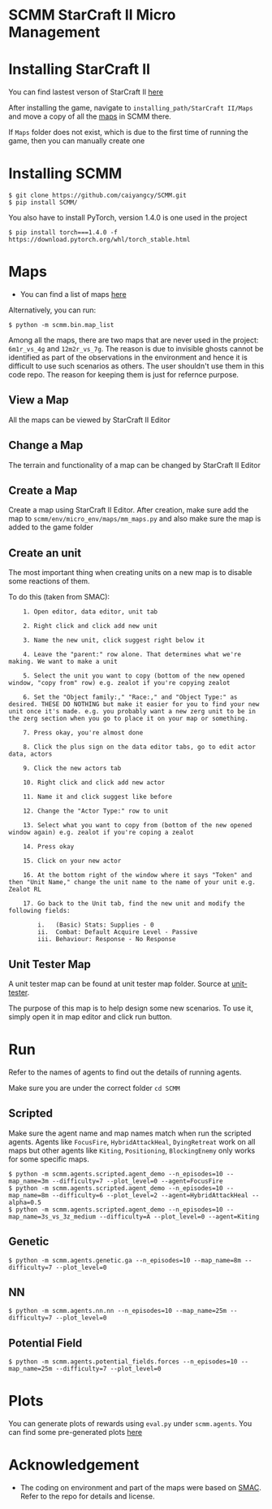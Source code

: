 # SCMM StarCraft II Micro Management

# Installing StarCraft II
You can find lastest verson of StarCraft II [here](https://starcraft2.com/en-us/)

After installing the game, navigate to `installing_path/StarCraft II/Maps` and move a copy of all the [maps](https://github.com/caiyangcy/SCMM/tree/master/maps) in SCMM there.

If `Maps` folder does not exist, which is due to the first time of running the game, then you can manually create one

# Installing SCMM


```shell
$ git clone https://github.com/caiyangcy/SCMM.git
$ pip install SCMM/
```
You also have to install PyTorch, version 1.4.0 is one used in the project

```shell
$ pip install torch===1.4.0 -f https://download.pytorch.org/whl/torch_stable.html
```

# Maps
* You can find a list of maps [here](https://github.com/caiyangcy/SC2DC/blob/master/docs/map_info.md)

Alternatively, you can run:

```shell
$ python -m scmm.bin.map_list
```

Among all the maps, there are two maps that are never used in the project: `6m1r_vs_4g` and `12m2r_vs_7g`. The reason is due to invisible ghosts cannot be identified as part of the observations in the environment and hence it is difficult to use such scenarios as others. The user shouldn't use them in this code repo. The reason for keeping them is just for refernce purpose.

## View a Map

All the maps can be viewed by StarCraft II Editor

## Change a Map

The terrain and functionality of a map can be changed by StarCraft II Editor

## Create a Map

Create a map using StarCraft II Editor. After creation, make sure add the map to `scmm/env/micro_env/maps/mm_maps.py` and also make sure the map is added to the game folder

## Create an unit

The most important thing when creating units on a new map is to disable some reactions of them. 

To do this (taken from SMAC):

        1. Open editor, data editor, unit tab
        
        2. Right click and click add new unit
        
        3. Name the new unit, click suggest right below it
        
        4. Leave the "parent:" row alone. That determines what we're making. We want to make a unit
        
        5. Select the unit you want to copy (bottom of the new opened window, "copy from" row) e.g. zealot if you're copying zealot
        
        6. Set the "Object family:," "Race:," and "Object Type:" as desired. THESE DO NOTHING but make it easier for you to find your new unit once it's made. e.g. you probably want a new zerg unit to be in the zerg section when you go to place it on your map or something.
        
        7. Press okay, you're almost done
        
        8. Click the plus sign on the data editor tabs, go to edit actor data, actors
        
        9. Click the new actors tab
        
        10. Right click and click add new actor
        
        11. Name it and click suggest like before
        
        12. Change the "Actor Type:" row to unit
        
        13. Select what you want to copy from (bottom of the new opened window again) e.g. zealot if you're coping a zealot
        
        14. Press okay
        
        15. Click on your new actor
        
        16. At the bottom right of the window where it says "Token" and then "Unit Name," change the unit name to the name of your unit e.g. Zealot RL
        
        17. Go back to the Unit tab, find the new unit and modify the following fields:
        
            i.   (Basic) Stats: Supplies - 0
            ii.  Combat: Default Acquire Level - Passive
            iii. Behaviour: Response - No Response


## Unit Tester Map

A unit tester map can be found at unit tester map folder. Source at [unit-tester](https://www.sc2mapster.com/projects/unit-tester).

The purpose of this map is to help design some new scenarios. To use it, simply open it in map editor and click run button.


# Run

Refer to the names of agents to find out the details of running agents. 

Make sure you are under the correct folder `cd SCMM`

## Scripted

Make sure the agent name and map names match when run the scripted agents. Agents like `FocusFire`, `HybridAttackHeal`, `DyingRetreat` work on all maps but other agents like `Kiting`, `Positioning`, `BlockingEnemy` only works for some specific maps.

```shell
$ python -m scmm.agents.scripted.agent_demo --n_episodes=10 --map_name=3m --difficulty=7 --plot_level=0 --agent=FocusFire
$ python -m scmm.agents.scripted.agent_demo --n_episodes=10 --map_name=8m --difficulty=6 --plot_level=2 --agent=HybridAttackHeal --alpha=0.5
$ python -m scmm.agents.scripted.agent_demo --n_episodes=10 --map_name=3s_vs_3z_medium --difficulty=A --plot_level=0 --agent=Kiting 
```
    
## Genetic
    
```shell
$ python -m scmm.agents.genetic.ga --n_episodes=10 --map_name=8m --difficulty=7 --plot_level=0 
```
    
## NN

```shell
$ python -m scmm.agents.nn.nn --n_episodes=10 --map_name=25m --difficulty=7 --plot_level=0 
```    

## Potential Field
```shell
$ python -m scmm.agents.potential_fields.forces --n_episodes=10 --map_name=25m --difficulty=7 --plot_level=0 
```

# Plots
You can generate plots of rewards using `eval.py` under `scmm.agents`. You can find some pre-generated plots [here](https://github.com/caiyangcy/SCMM/tree/master/plots)

# Acknowledgement
* The coding on environment and part of the maps were based on [SMAC](https://github.com/oxwhirl/smac). Refer to the repo for details and license.
